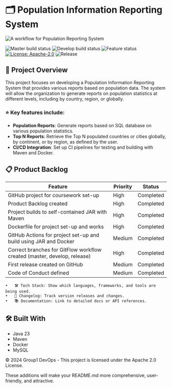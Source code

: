 # 🗂️ Population Information Reporting System

![A workflow for Population Reporting System](https://img.shields.io/badge/A%20workflow%20for%20Population%20Reporting%20System-passing-brightgreen?logo=github&logoColor=white)

![Master build status](https://img.shields.io/badge/Master%20build-passing-brightgreen)
![Develop build status](https://img.shields.io/badge/Develop%20build-passing-brightgreen)
![Feature status](https://img.shields.io/badge/Feature-passing-brightgreen)
[![License: Apache-2.0](https://img.shields.io/badge/license-Apache--2.0-brightgreen)](https://opensource.org/licenses/Apache-2.0)
![Release](https://img.shields.io/badge/release-found-brightgreen)

## 📝 Project Overview

This project focuses on developing a Population Information Reporting System that provides various reports based on population data. The system will allow the organization to generate reports on population statistics at different levels, including by country, region, or globally.

### ⭐ Key features include:
- **Population Reports**: Generate reports based on SQL database on various population statistics.
- **Top N Reports**: Retrieve the Top N populated countries or cities globally, by continent, or by region, as defined by the user.
- **CI/CD Integration**: Set up CI pipelines for testing and building with Maven and Docker.

## 📋 Product Backlog

| Feature                                                   | Priority   | Status        |
|-----------------------------------------------------------|------------|---------------|
| GitHub project for coursework set-up                      | High       | Completed     |
| Product Backlog created                                   | High       | Completed     |
| Project builds to self-contained JAR with Maven           | High       | Completed     |
| Dockerfile for project set-up and works                   | High       | Completed     |
| GitHub Actions for project set-up and build using JAR and Docker | Medium    | Completed    |
| Correct branches for GitFlow workflow created (master, develop, release) | High | Completed   |
| First release created on GitHub                           | Medium     | Completed    |
| Code of Conduct defined                                   | Medium     | Completed    |

	•	🛠️ Tech Stack: Show which languages, frameworks, and tools are being used.
	•	🔄 Changelog: Track version releases and changes.
	•	📚 Documentation: Link to detailed docs or API references.

## 🛠️ Built With
- Java 23
- Maven
- Docker
- MySQL

© 2024 Group1 DevOps - This project is licensed under the Apache 2.0 License.

These additions will make your README.md more comprehensive, user-friendly, and attractive.
